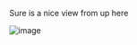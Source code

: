 Sure is a nice view from up here

![image](https://user-images.githubusercontent.com/100547975/156466418-cb78431a-58f2-4540-93ee-67e02b834727.png)
